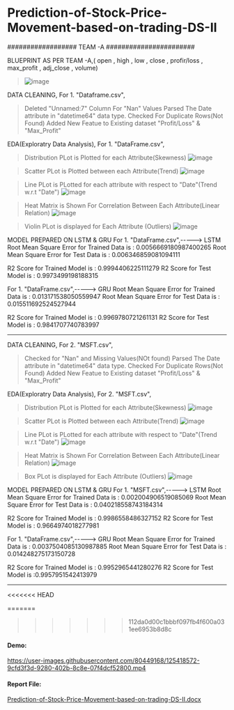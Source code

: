 # Prediction-of-Stock-Price-Movement-based-on-trading-DS-II

################## TEAM -A #######################

BLUEPRINT AS PER TEAM -A,( open , high , low , close , profir/loss , max_profit , adj_close , volume)

>![image](https://user-images.githubusercontent.com/80449168/122106613-c6470b80-ce37-11eb-8a7c-ef3c670f20e3.png)


DATA CLEANING,
For 1. "Dataframe.csv",
>Deleted "Unnamed:7" Column For "Nan" Values
>Parsed The Date attribute in "datetime64" data type.
>Checked For Duplicate Rows(Not Found)
>Added New Featue to Existing dataset "Profit/Loss" & "Max_Profit"

EDA(Exploratry Data Analysis),
For 1. "DataFrame.csv",
>Distribution PLot is Plotted for each Attribute(Skewness)
> ![image](https://user-images.githubusercontent.com/80449168/122102751-65b5cf80-ce33-11eb-8867-21573c42321a.png)    

>Scatter PLot is Plotted between each Attribute(Trend)
>![image](https://user-images.githubusercontent.com/80449168/122102671-4cad1e80-ce33-11eb-9efc-57fb96b75c9d.png)
    
>Line PLot is PLotted for each attribute with respect to "Date"(Trend w.r.t "Date")
> ![image](https://user-images.githubusercontent.com/80449168/122102817-79f9cc80-ce33-11eb-952b-051352c0577a.png)

>Heat Matrix is Shown For Correlation Between Each Attribute(Linear Relation)
>![image](https://user-images.githubusercontent.com/80449168/122102898-90a02380-ce33-11eb-8106-94a9787e873b.png)

>Violin PLot is displayed for Each Attribute (Outliers)
>![image](https://user-images.githubusercontent.com/80449168/122102957-a57cb700-ce33-11eb-87f4-07ddb2f390ae.png)

MODEL PREPARED ON LSTM & GRU
For 1. "DataFrame.csv",-----> LSTM
Root Mean Square Error for Trained Data is : 0.0056669180987400265
Root Mean Square Error for Test Data is : 0.006346859081094111

R2 Score for Trained Model is : 0.9994406225111279
R2 Score for Test Model is : 0.9973499198188315

For 1. "DataFrame.csv",-----> GRU
Root Mean Square Error for Trained Data is : 0.013171538050559947
Root Mean Square Error for Test Data is : 0.015511692524527944

R2 Score for Trained Model is : 0.9969780721261131
R2 Score for Test Model is : 0.9841707740783997

*********************************************************************************************

DATA CLEANING,
For 2. "MSFT.csv",
>Checked for "Nan" and Missing Values(NOt found)
>Parsed The Date attribute in "datetime64" data type.
>Checked For Duplicate Rows(Not Found)
>Added New Featue to Existing dataset "Profit/Loss" & "Max_Profit"

EDA(Exploratry Data Analysis),
For 2. "MSFT.csv",
>Distribution PLot is Plotted for each Attribute(Skewness)
>![image](https://user-images.githubusercontent.com/80449168/122103004-b9c0b400-ce33-11eb-8aad-e322f91c4a84.png)

>Scatter PLot is Plotted between each Attribute(Trend)
>![image](https://user-images.githubusercontent.com/80449168/122103076-d4932880-ce33-11eb-8bda-4613de10f707.png)  

>Line PLot is PLotted for each attribute with respect to "Date"(Trend w.r.t "Date")
>![image](https://user-images.githubusercontent.com/80449168/122103148-ea085280-ce33-11eb-934c-38b54adaded7.png)

>Heat Matrix is Shown For Correlation Between Each Attribute(Linear Relation)
>![image](https://user-images.githubusercontent.com/80449168/122103238-060bf400-ce34-11eb-9a6d-aab3de5e5d97.png)

>Box PLot is displayed for Each Attribute (Outliers)
>![image](https://user-images.githubusercontent.com/80449168/122103320-1cb24b00-ce34-11eb-8dbc-7ce82fd01a15.png)

MODEL PREPARED ON LSTM & GRU
For 1. "MSFT.csv",-----> LSTM
Root Mean Square Error for Trained Data is : 0.002004906519085069
Root Mean Square Error for Test Data is : 0.040218558743184314

R2 Score for Trained Model is : 0.9986558486327152
R2 Score for Test Model is : 0.9664974018277981

For 1. "DataFrame.csv",-----> GRU
Root Mean Square Error for Trained Data is : 0.0037504085130987885
Root Mean Square Error for Test Data is : 0.014248275173150728

R2 Score for Trained Model is : 0.9952965441280276
R2 Score for Test Model is :0.9957951542413979
***************************************************************************************************

<<<<<<< HEAD

=======
>>>>>>> 112da0d00c1bbbf097fb4f600a031ee6953b8d8c

#### Demo:

https://user-images.githubusercontent.com/80449168/125418572-9cfd3f3d-9280-402b-8c8e-07f4dcf52800.mp4

#### Report File:

[Prediction-of-Stock-Price-Movement-based-on-trading-DS-II.docx](https://github.com/Technocolabs100/Prediction-of-Stock-Price-Movement-based-on-trading-DS-II/files/6803673/Prediction-of-Stock-Price-Movement-based-on-trading-DS-II.docx)



